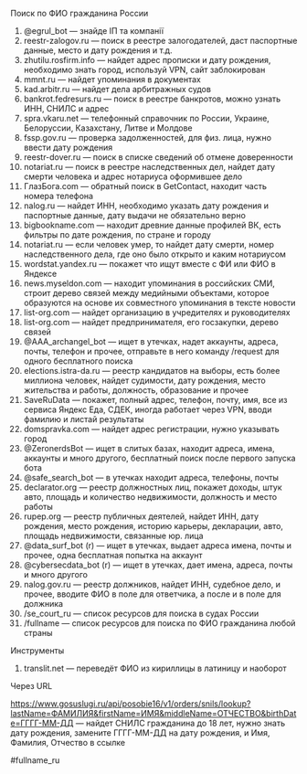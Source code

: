 

Поиск по ФИО гражданина России

1. @egrul_bot — знайде ІП та компанії
2. reestr-zalogov.ru — поиск в реестре залогодателей, даст паспортные данные, место и дату рождения и т.д.
3. zhutilu.rosfirm.info — найдет адрес прописки и дату рождения, необходимо знать город, используй VPN, сайт заблокирован
4. mmnt.ru — найдет упоминания в документах
5. kad.arbitr.ru — найдет дела арбитражных судов
6. bankrot.fedresurs.ru — поиск в реестре банкротов, можно узнать ИНН, СНИЛС и адрес
7. spra.vkaru.net — телефонный справочник по России, Украине, Белоруссии, Казахстану, Литве и Молдове
8. fssp.gov.ru — проверка задолженностей, для физ. лица, нужно ввести дату рождения
9. reestr-dover.ru — поиск в списке сведений об отмене доверенности
10. notariat.ru — поиск в реестре наследственных дел, найдет дату смерти человека и адрес нотариуса оформившее дело
11. ГлазБога.com — обратный поиск в GetContact, находит часть номера телефона
12. nalog.ru — найдет ИНН, необходимо указать дату рождения и паспортные данные, дату выдачи не обязательно верно
13. bigbookname.com — находит древние данные профилей ВК, есть фильтры по дате рождения, по стране и городу
14. notariat.ru — если человек умер, то найдет дату смерти, номер наследственного дела, где оно было открыто и каким нотариусом
15. wordstat.yandex.ru — покажет что ищут вместе с ФИ или ФИО в Яндексе
16. news.myseldon.com — находит упоминания в российских СМИ, строит дерево связей между медийными объектами, которое образуются на основе их совместного упоминания в тексте новости
17. list-org.com — найдет организацию в учредителях и руководителях
18. list-org.com — найдет предпринимателя, его госзакупки, дерево связей
19. @AAA_archangel_bot — ищет в утечках, надет аккаунты, адреса, почты, телефон и прочее, отправьте в него команду /request для одного бесплатного поиска
20. elections.istra-da.ru — реестр кандидатов на выборы, есть более миллиона человек, найдет судимости, дату рождения, место жительства и работы, должность, образование и прочее
21. SaveRuData — покажет, полный адрес, телефон, почту, имя, все из сервиса Яндекс Еда, СДЕК, иногда работает через VPN, вводи фамилию и листай результаты
22. domspravka.com — найдет адрес регистрации, нужно указывать город
23. @ZeronerdsBot — ищет в слитых базах, находит адреса, имена, аккаунты и много другого, бесплатный поиск после первого запуска бота
24. @safe_search_bot — в утечках находит адреса, телефоны, почты
25. declarator.org — реестр должностных лиц, покажет доходы, штук авто, площадь и количество недвижимости, должность и место работы
26. rupep.org — реестр публичных деятелей, найдет ИНН, дату рождения, место рождения, историю карьеры, декларации, авто, площадь недвижимости, связанные юр. лица
27. @data_surf_bot (r) — ищет в утечках, выдает адреса имена, почты и прочее, одна бесплатная попытка на аккаунт
28. @cybersecdata_bot (r) — ищет в утечках, дает имена, адреса, почты и много другого
29. nalog.gov.ru — реестр должников, найдет ИНН, судебное дело, и прочее, вводите ФИО в поле для ответчика, а после и в поле для должника
30. /se_court_ru — список ресурсов для поиска в судах России
31. /fullname — список ресурсов для поиска по ФИО гражданина любой страны


Инструменты

1. translit.net — переведёт ФИО из кириллицы в латиницу и наоборот


Через URL

https://www.gosuslugi.ru/api/posobie16/v1/orders/snils/lookup?lastName=ФАМИЛИЯ&firstName=ИМЯ&middleName=ОТЧЕСТВО&birthDate=ГГГГ-ММ-ДД — найдет СНИЛС гражданина до 18 лет, нужно знать дату рождения, замените ГГГГ-ММ-ДД на дату рождения, и Имя, Фамилия, Отчество в ссылке

#fullname_ru